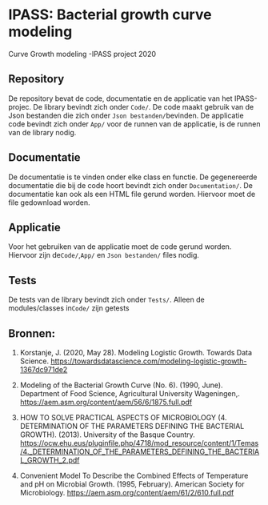 # IPASS: Bacterial growth curve modeling
Curve Growth modeling -IPASS project 2020 

## Repository

De repository bevat de code, documentatie en de applicatie van het IPASS-projec. De library bevindt zich onder `Code/`. De code maakt gebruik 
van de Json bestanden die zich onder `Json bestanden/`bevinden. De applicatie code bevindt zich onder `App/` voor de runnen van de applicatie,
is de runnen van de library nodig. 


## Documentatie

De documentatie is te vinden onder elke class en functie. De gegenereerde documentatie die bij de code hoort bevindt zich onder `Documentation/`. De documentatie kan ook als een HTML file gerund worden. Hiervoor moet de file gedownload worden.

## Applicatie 

Voor het gebruiken van de applicatie moet de code gerund worden. Hiervoor zijn de`Code/`,`App/` en `Json bestanden/` files nodig. 

## Tests 

De tests van de library bevindt zich onder `Tests/`. Alleen de modules/classes in`Code/` zijn getests

## Bronnen:

1. Korstanje, J. (2020, May 28). Modeling Logistic Growth. Towards Data Science. https://towardsdatascience.com/modeling-logistic-growth-1367dc971de2

2. Modeling of the Bacterial Growth Curve (No. 6). (1990, June). Department of Food Science, Agricultural University Wageningen,. https://aem.asm.org/content/aem/56/6/1875.full.pdf


3. HOW TO SOLVE PRACTICAL ASPECTS OF MICROBIOLOGY (4. DETERMINATION OF THE PARAMETERS DEFINING THE BACTERIAL GROWTH). (2013). University of the Basque Country. https://ocw.ehu.eus/pluginfile.php/4718/mod_resource/content/1/Temas/4._DETERMINATION_OF_THE_PARAMETERS_DEFINING_THE_BACTERIAL_GROWTH_2.pdf


4. Convenient Model To Describe the Combined Effects of Temperature and pH on Microbial Growth. (1995, February). American Society for Microbiology. https://aem.asm.org/content/aem/61/2/610.full.pdf
